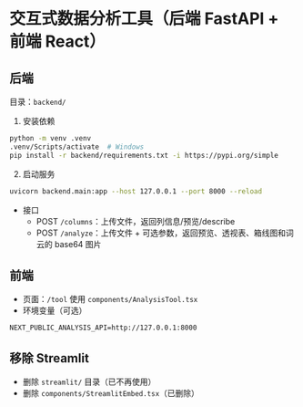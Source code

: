 # 交互式数据分析工具（后端 FastAPI + 前端 React）

## 后端

目录：`backend/`

1) 安装依赖
```bash
python -m venv .venv
.venv/Scripts/activate  # Windows
pip install -r backend/requirements.txt -i https://pypi.org/simple
```

2) 启动服务
```bash
uvicorn backend.main:app --host 127.0.0.1 --port 8000 --reload
```

- 接口
  - POST `/columns`：上传文件，返回列信息/预览/describe
  - POST `/analyze`：上传文件 + 可选参数，返回预览、透视表、箱线图和词云的 base64 图片

## 前端

- 页面：`/tool` 使用 `components/AnalysisTool.tsx`
- 环境变量（可选）
```
NEXT_PUBLIC_ANALYSIS_API=http://127.0.0.1:8000
```

## 移除 Streamlit
- 删除 `streamlit/` 目录（已不再使用）
- 删除 `components/StreamlitEmbed.tsx`（已删除）


